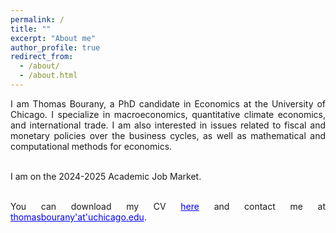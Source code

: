 ```yaml
---
permalink: /
title: ""
excerpt: "About me"
author_profile: true
redirect_from: 
  - /about/
  - /about.html
---
```


<div style="text-align: justify"> 
I am Thomas Bourany, a PhD candidate in Economics at the University of Chicago. I specialize in macroeconomics, quantitative climate economics, and international trade. I am also interested in issues related to fiscal and monetary policies over the business cycles, as well as mathematical and computational methods for economics. <br/>  <br/>

I am on the 2024-2025 Academic Job Market. <br/>  <br/>

You can download my CV <a href='https://thomasbourany.github.io/files/Bourany_CV_UChicago_2024.pdf' style="color:blue">here</a> and contact me at <a href='mailto:thomasbourany-- at--uchicago.edu' style="color:blue">thomasbourany'at'uchicago.edu</a>. 

